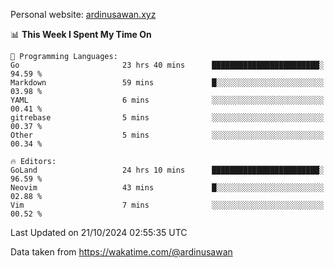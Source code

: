 Personal website: [ardinusawan.xyz](https://ardinusawan.xyz)

<!--START_SECTION:waka-->
📊 **This Week I Spent My Time On** 

```text
💬 Programming Languages: 
Go                       23 hrs 40 mins      ████████████████████████░   94.59 % 
Markdown                 59 mins             █░░░░░░░░░░░░░░░░░░░░░░░░   03.98 % 
YAML                     6 mins              ░░░░░░░░░░░░░░░░░░░░░░░░░   00.41 % 
gitrebase                5 mins              ░░░░░░░░░░░░░░░░░░░░░░░░░   00.37 % 
Other                    5 mins              ░░░░░░░░░░░░░░░░░░░░░░░░░   00.34 % 

🔥 Editors: 
GoLand                   24 hrs 10 mins      ████████████████████████░   96.59 % 
Neovim                   43 mins             █░░░░░░░░░░░░░░░░░░░░░░░░   02.88 % 
Vim                      7 mins              ░░░░░░░░░░░░░░░░░░░░░░░░░   00.52 % 
```


 Last Updated on 21/10/2024 02:55:35 UTC
<!--END_SECTION:waka-->
Data taken from https://wakatime.com/@ardinusawan

